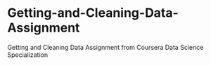 # Getting-and-Cleaning-Data-Assignment
Getting and Cleaning Data Assignment from Coursera Data Science Specialization
